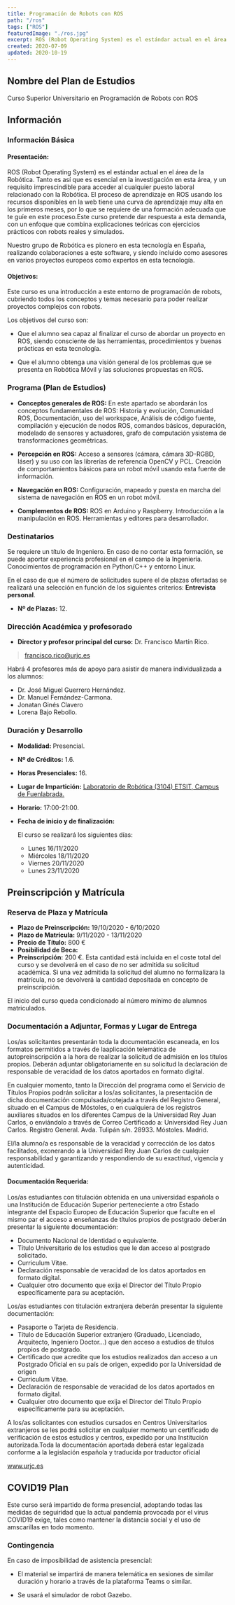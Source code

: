 ```yaml
---
title: Programación de Robots con ROS
path: "/ros"
tags: ["ROS"]
featuredImage: "./ros.jpg"
excerpt: ROS (Robot Operating System) es el estándar actual en el área de la Robótica. Tanto es así que es esencial en la investigación en esta área, y un requisito imprescindible para acceder al cualquier puesto laboral relacionado con la Robótica.
created: 2020-07-09
updated: 2020-10-19
---
```


## Nombre del Plan de Estudios

Curso Superior Universitario en Programación de Robots con ROS

## Información

### Información Básica

#### Presentación:

ROS (Robot Operating System) es el estándar actual en el área de la Robótica. Tanto es así que es esencial en la investigación en esta área, y un requisito imprescindible para acceder al cualquier puesto laboral relacionado con la Robótica. El proceso de aprendizaje en ROS usando los recursos disponibles en la web tiene una curva de aprendizaje muy alta en los primeros meses, por lo que se requiere de una formación adecuada que te guíe en este proceso.Este curso pretende dar respuesta a esta demanda, con un enfoque que combina explicaciones teóricas con ejercicios prácticos con robots reales y simulados.

Nuestro grupo de Robótica es pionero en esta tecnología en España, realizando colaboraciones a este software, y siendo incluido como asesores en varios proyectos europeos como expertos en esta tecnología.

#### Objetivos:

Este curso es una introducción a este entorno de programación de robots, cubriendo todos los conceptos y temas necesario para poder realizar proyectos complejos con robots.

Los objetivos del curso son:

* Que el alumno sea capaz al finalizar el curso de abordar un proyecto en ROS, siendo consciente de las herramientas, procedimientos y buenas prácticas en esta tecnología.

* Que el alumno obtenga una visión general de los problemas que se presenta en Robótica Móvil y las soluciones propuestas en ROS.

### Programa (Plan de Estudios)

* **Conceptos generales de ROS:** En este apartado se abordarán los conceptos fundamentales de ROS: Historia y evolución, Comunidad ROS, Documentación, uso del workspace, Análisis de código fuente, compilación y ejecución de nodos ROS, comandos básicos, depuración, modelado de sensores y actuadores, grafo de computación ysistema de transformaciones geométricas.

* **Percepción en ROS:** Acceso a sensores (cámara, cámara 3D-RGBD, láser) y su uso con las librerías de referencia OpenCV y PCL. Creación de comportamientos básicos para un robot móvil usando esta fuente de información.

* **Navegación en ROS:** Configuración, mapeado y puesta en marcha del sistema de navegación en ROS en un robot móvil.

* **Complementos de ROS:** ROS en Arduino y Raspberry. Introducción a la manipulación en ROS. Herramientas y editores para desarrollador.

### Destinatarios

Se requiere un título de Ingeniero. En caso de no contar esta formación, se puede aportar experiencia profesional en el campo de la Ingeniería. Conocimientos de programación en Python/C++ y entorno Linux.

En el caso de que el número de solicitudes supere el de plazas ofertadas se realizará una selección en función de los siguientes criterios: **Entrevista personal**.

* **Nº de Plazas:** 12.

### Dirección Académica y profesorado

* **Director y profesor principal del curso:** Dr. Francisco Martín Rico.
> francisco.rico@urjc.es

Habrá 4 profesores más de apoyo para asistir de manera individualizada a los alumnos:

* Dr. José Miguel Guerrero Hernández.
* Dr. Manuel Fernández-Carmona.
* Jonatan Ginés Clavero
* Lorena Bajo Rebollo.

### Duración y Desarrollo

* **Modalidad:** Presencial.
* **Nº de Créditos:** 1.6.
* **Horas Presenciales:** 16.
* **Lugar de Impartición:** [Laboratorio de Robótica (3104) ETSIT, Campus de Fuenlabrada.](https://goo.gl/maps/i8Xwoqp7cSaWrJmV7)
* **Horario:** 17:00-21:00.
* **Fecha de inicio y de finalización:**
    
    El curso se realizará los siguientes días:

    * Lunes 16/11/2020
    * Miércoles 18/11/2020
    * Viernes 20/11/2020
    * Lunes 23/11/2020

## Preinscripción y Matrícula

### Reserva de Plaza y Matrícula

* **Plazo de Preinscripción:**  19/10/2020 - 6/10/2020
* **Plazo de Matrícula:** 9/11/2020 - 13/11/2020
* **Precio de Título:** 800 €
* **Posibilidad de Beca:**
* **Preinscripción:** 200 €. Esta cantidad está incluida en el coste total del curso y se devolverá en el caso de no ser admitida su solicitud académica. Si una vez admitida la solicitud del alumno no formalizara la matrícula, no se devolverá la cantidad depositada en concepto de preinscripción.

El inicio del curso queda condicionado al número mínimo de alumnos matriculados.

### Documentación a Adjuntar, Formas y Lugar de Entrega

Los/as solicitantes presentarán toda la documentación escaneada, en los formatos permitidos a través de laaplicación telemática de autopreinscripción a la hora de realizar la solicitud de admisión en los títulos propios. Deberán adjuntar obligatoriamente en su solicitud la declaración de responsable de veracidad de los datos aportados en formato digital.

En cualquier momento, tanto la Dirección del programa como el Servicio de Títulos Propios podrán solicitar a los/as solicitantes, la presentación de dicha documentación compulsada/cotejada a través del Registro General, situado en el Campus de Móstoles, o en cualquiera de los registros auxiliares situados en los diferentes Campus de la Universidad Rey Juan Carlos, o enviándolo a través de Correo Certificado a: Universidad Rey Juan Carlos. Registro General. Avda. Tulipán s/n. 28933. Móstoles. Madrid.

El/la alumno/a es responsable de la veracidad y corrección de los datos facilitados, exonerando a la Universidad Rey Juan Carlos de cualquier responsabilidad y garantizando y respondiendo de su exactitud, vigencia y autenticidad.

#### Documentación Requerida:

Los/as estudiantes con titulación obtenida en una universidad española o una Institución de Educación Superior perteneciente a otro Estado integrante del Espacio Europeo de Educación Superior que faculte en el mismo par el acceso a enseñanzas de títulos propios de postgrado deberán presentar la siguiente documentación:

* Documento Nacional de Identidad o equivalente.
* Título Universitario de los estudios que le dan acceso al postgrado solicitado.
* Curriculum Vitae.
* Declaración responsable de veracidad de los datos aportados en formato digital.
* Cualquier otro documento que exija el Director del Título Propio específicamente para su aceptación.

Los/as estudiantes con titulación extranjera deberán presentar la siguiente documentación:

* Pasaporte o Tarjeta de Residencia.
* Título de Educación Superior extranjero (Graduado, Licenciado, Arquitecto, Ingeniero Doctor...) que den acceso a estudios de títulos propios de postgrado.
* Certificado que acredite que los estudios realizados dan acceso a un Postgrado Oficial en su país de origen, expedido por la Universidad de origen
* Curriculum Vitae.
* Declaración de responsable de veracidad de los datos aportados en formato digital.
* Cualquier otro documento que exija el Director del Título Propio específicamente para su aceptación.

A los/as solicitantes con estudios cursados en Centros Universitarios extranjeros se les podrá solicitar en cualquier momento un certificado de verificación de estos estudios y centros, expedido por una Institución autorizada.Toda la documentación aportada deberá estar legalizada conforme a la legislación española y traducida por traductor oficial

<a href="https://www.urjc.es" target=”_blank”>www.urjc.es</a>

## COVID19 Plan

Este curso será impartido de forma presencial, adoptando todas las medidas de seguiridad que la actual pandemia provocada por el virus COVID19 exige, tales como mantener la distancia social y el uso de amscarillas en todo momento.

### Contingencia

En caso de imposibilidad de asistencia presencial:

* El material se impartirá de manera telemática en sesiones de similar duración y horario a través de la plataforma Teams o similar.

* Se usará el simulador de robot Gazebo.
